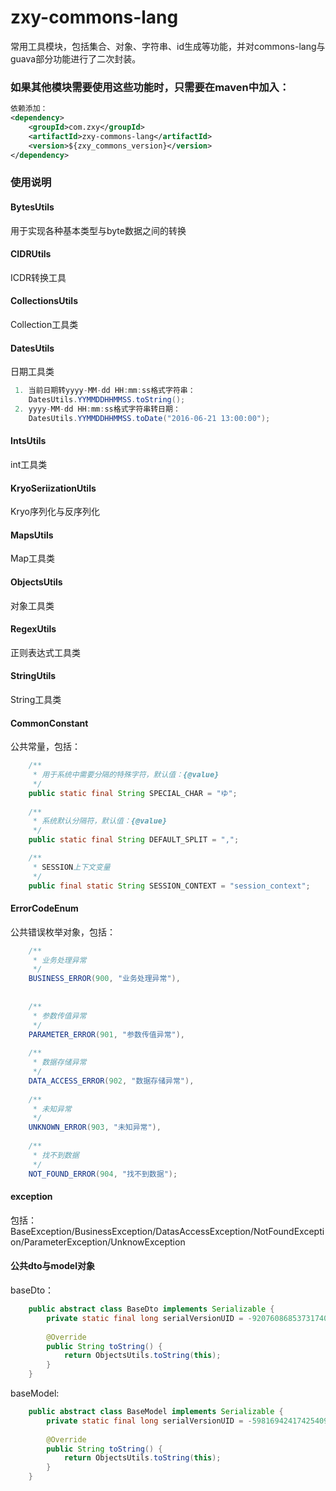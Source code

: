 # zxy-commons-lang
常用工具模块，包括集合、对象、字符串、id生成等功能，并对commons-lang与guava部分功能进行了二次封装。
### 如果其他模块需要使用这些功能时，只需要在maven中加入：
```xml
依赖添加：
<dependency>
    <groupId>com.zxy</groupId>
    <artifactId>zxy-commons-lang</artifactId>
    <version>${zxy_commons_version}</version>
</dependency>
```

### 使用说明
#### BytesUtils
用于实现各种基本类型与byte数据之间的转换

#### CIDRUtils
ICDR转换工具

#### CollectionsUtils
Collection工具类

#### DatesUtils
日期工具类
```java
 1. 当前日期转yyyy-MM-dd HH:mm:ss格式字符串：
    DatesUtils.YYMMDDHHMMSS.toString();
 2. yyyy-MM-dd HH:mm:ss格式字符串转日期：
    DatesUtils.YYMMDDHHMMSS.toDate("2016-06-21 13:00:00");
```

#### IntsUtils
int工具类

#### KryoSeriizationUtils
Kryo序列化与反序列化

#### MapsUtils
Map工具类

#### ObjectsUtils
对象工具类

#### RegexUtils
正则表达式工具类

#### StringUtils
String工具类

#### CommonConstant
公共常量，包括：
```java
	/**
     * 用于系统中需要分隔的特殊字符，默认值：{@value}
     */
    public static final String SPECIAL_CHAR = "ゆ";
    
    /**
     * 系统默认分隔符，默认值：{@value}
     */
    public static final String DEFAULT_SPLIT = ",";

    /**
     * SESSION上下文变量
     */
    public final static String SESSION_CONTEXT = "session_context";
```

#### ErrorCodeEnum
公共错误枚举对象，包括：
```java
	/**
     * 业务处理异常
     */
    BUSINESS_ERROR(900, "业务处理异常"), 
    
    
    /**
     * 参数传值异常
     */
    PARAMETER_ERROR(901, "参数传值异常"), 
    
    /**
     * 数据存储异常
     */
    DATA_ACCESS_ERROR(902, "数据存储异常"), 
    
    /**
     * 未知异常
     */
    UNKNOWN_ERROR(903, "未知异常"), 
    
    /**
     * 找不到数据
     */
    NOT_FOUND_ERROR(904, "找不到数据");
```

#### exception
包括：BaseException/BusinessException/DatasAccessException/NotFoundException/ParameterException/UnknowException

#### 公共dto与model对象
baseDto：
```java
	public abstract class BaseDto implements Serializable {
	    private static final long serialVersionUID = -9207608685373174069L;
	
	    @Override
	    public String toString() {
	        return ObjectsUtils.toString(this);
	    }
	}
```

baseModel:
```java
	public abstract class BaseModel implements Serializable {
	    private static final long serialVersionUID = -5981694241742540962L;
	    
	    @Override
	    public String toString() {
	        return ObjectsUtils.toString(this);
	    }
	}
```

